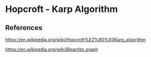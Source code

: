 # Hopcroft - Karp Algorithm

## References

   https://en.wikipedia.org/wiki/Hopcroft%E2%80%93Karp_algorithm
   
   https://en.wikipedia.org/wiki/Bipartite_graph
